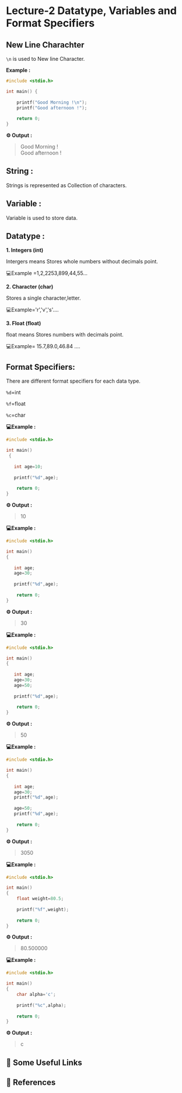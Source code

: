 # Lecture-2 Datatype, Variables and Format Specifiers

## New Line Charachter

`\n` is used to New line Character.

**Example :**
```c
#include <stdio.h>

int main() {
  
    printf("Good Morning !\n");
    printf("Good afternoon !");
    
    return 0;
}

```

**⚙️ Output :**
>Good Morning !     
Good afternoon !

## String :

Strings is represented as Collection of characters.

## Variable :

Variable is used to store data.

## Datatype :

**1. Integers (int)**

 Intergers means Stores whole numbers without decimals point.

💻Example  =1,2,2253,899,44,55...

**2. Character (char)**

Stores a single character,letter.

💻Example='r','v','s'....

**3. Float (float)**

float means Stores numbers with decimals point.

💻Example= 15.7,89.0,46.84 ....

## Format Specifiers:
 
 There are different format specifiers for each data type.

`%d`=int

`%f`=float

`%c`=char

**💻Example :**
```c
#include <stdio.h>

int main()
 {
  
   int age=10;
   
   printf("%d",age);
    
    return 0;
}
```
**⚙️ Output :**
>10 

**💻Example :**
```c
#include <stdio.h>

int main()
{
    
   int age;
   age=30;
   
   printf("%d",age);
    
    return 0;
}
```
**⚙️ Output :**
>30 

**💻Example :**
```c
#include <stdio.h>

int main()
{
    
   int age;
   age=30;
   age=50;
   
   printf("%d",age);
    
    return 0;
}
```
**⚙️ Output :**
>50 

**💻Example :**
```c
#include <stdio.h>

int main()
{
    
   int age;
   age=30;
   printf("%d",age);
   
   age=50;
   printf("%d",age);
    
    return 0;
}
```
**⚙️ Output :**
>3050 

**💻Example :**
```c
#include <stdio.h>

int main()
{
    float weight=80.5;
    
    printf("%f",weight);
    
    return 0;
}
```
**⚙️ Output :**
>80.500000

**💻Example :**
```c
#include <stdio.h>

int main()
{
    char alpha='c';
    
    printf("%c",alpha);
    
    return 0;
}
```
**⚙️ Output :**
>c
## 🔗 Some Useful Links

## 📖 References
